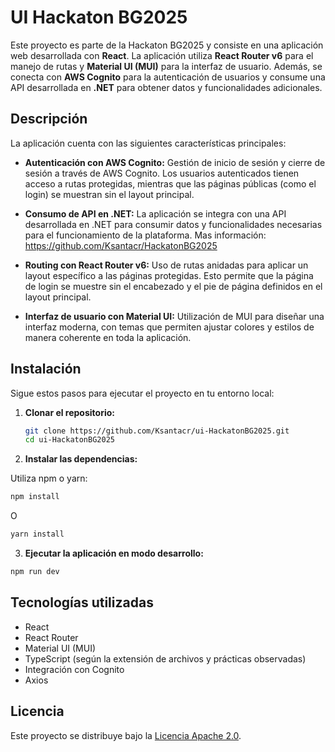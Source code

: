 # UI Hackaton BG2025

Este proyecto es parte de la Hackaton BG2025 y consiste en una aplicación web desarrollada con **React**. La aplicación utiliza **React Router v6** para el manejo de rutas y **Material UI (MUI)** para la interfaz de usuario. Además, se conecta con **AWS Cognito** para la autenticación de usuarios y consume una API desarrollada en **.NET** para obtener datos y funcionalidades adicionales.

## Descripción

La aplicación cuenta con las siguientes características principales:

- **Autenticación con AWS Cognito:**
  Gestión de inicio de sesión y cierre de sesión a través de AWS Cognito. Los usuarios autenticados tienen acceso a rutas protegidas, mientras que las páginas públicas (como el login) se muestran sin el layout principal.

- **Consumo de API en .NET:**
  La aplicación se integra con una API desarrollada en .NET para consumir datos y funcionalidades necesarias para el funcionamiento de la plataforma. Mas información: https://github.com/Ksantacr/HackatonBG2025

- **Routing con React Router v6:**
  Uso de rutas anidadas para aplicar un layout específico a las páginas protegidas. Esto permite que la página de login se muestre sin el encabezado y el pie de página definidos en el layout principal.

- **Interfaz de usuario con Material UI:**
  Utilización de MUI para diseñar una interfaz moderna, con temas que permiten ajustar colores y estilos de manera coherente en toda la aplicación.

## Instalación

Sigue estos pasos para ejecutar el proyecto en tu entorno local:

1. **Clonar el repositorio:**

   ```bash
   git clone https://github.com/Ksantacr/ui-HackatonBG2025.git
   cd ui-HackatonBG2025

2. **Instalar las dependencias:**

Utiliza npm o yarn:

```bash
npm install
```

O

```bash
yarn install
```

3. **Ejecutar la aplicación en modo desarrollo:**

```bash
npm run dev
```

## Tecnologías utilizadas
- React
- React Router
- Material UI (MUI)
- TypeScript (según la extensión de archivos y prácticas observadas)
- Integración con Cognito
- Axios

## Licencia

Este proyecto se distribuye bajo la [Licencia Apache 2.0](https://www.apache.org/licenses/LICENSE-2.0).
